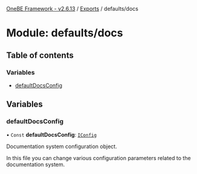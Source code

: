 [OneBE Framework - v2.6.13](../README.md) / [Exports](../modules.md) / defaults/docs

# Module: defaults/docs

## Table of contents

### Variables

- [defaultDocsConfig](defaults_docs.md#defaultdocsconfig)

## Variables

### defaultDocsConfig

• `Const` **defaultDocsConfig**: [`IConfig`](../interfaces/System_IConfig.IConfig.md)

Documentation system configuration object.

In this file you can change various configuration parameters related to the
documentation system.
